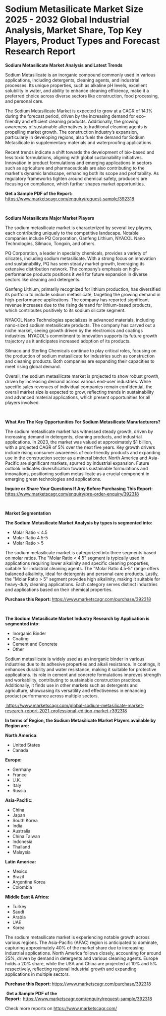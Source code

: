 <p><h1>Sodium Metasilicate Market Size 2025 - 2032 Global Industrial Analysis, Market Share, Top Key Players, Product Types and Forecast Research Report</h1></p><p><strong>Sodium Metasilicate Market Analysis and Latest Trends</strong></p>
<p><p>Sodium Metasilicate is an inorganic compound commonly used in various applications, including detergents, cleaning agents, and industrial processes. Its unique properties, such as alkaline pH levels, excellent solubility in water, and ability to enhance cleaning efficiency, make it a preferred choice across diverse sectors like construction, food processing, and personal care.</p><p>The Sodium Metasilicate Market is expected to grow at a CAGR of 14.1% during the forecast period, driven by the increasing demand for eco-friendly and efficient cleaning products. Additionally, the growing awareness of sustainable alternatives to traditional cleaning agents is propelling market growth. The construction industry’s expansion, particularly in developing regions, also fuels the demand for Sodium Metasilicate in supplementary materials and waterproofing applications.</p><p>Recent trends indicate a shift towards the development of bio-based and less toxic formulations, aligning with global sustainability initiatives. Innovation in product formulations and emerging applications in sectors such as agriculture and pharmaceuticals are also contributing to the market's dynamic landscape, enhancing both its scope and profitability. As regulatory frameworks tighten around chemical safety, producers are focusing on compliance, which further shapes market opportunities.</p></p>
<p><strong>Get a Sample PDF of the Report:&nbsp;</strong> <a href="https://www.marketscagr.com/enquiry/request-sample/392318?utm_campaign=1126&utm_medium=2&utm_source=Github&utm_content=ia&utm_term=17012025&utm_id=sodium-metasilicate">https://www.marketscagr.com/enquiry/request-sample/392318</a></p>
<p>&nbsp;</p>
<p><strong>Sodium Metasilicate Major Market Players</strong></p>
<p><p>The sodium metasilicate market is characterized by several key players, each contributing uniquely to the competitive landscape. Notable companies include PQ Corporation, Ganfeng Lithium, NYACOL Nano Technologies, Silmaco, Tongxin, and others. </p><p>PQ Corporation, a leader in specialty chemicals, provides a variety of silicates, including sodium metasilicate. With a strong focus on innovation and sustainability, PQ has seen steady market growth, leveraging its extensive distribution network. The company’s emphasis on high-performance products positions it well for future expansion in diverse sectors like cleaning and detergents.</p><p>Ganfeng Lithium, primarily recognized for lithium production, has diversified its portfolio to include sodium metasilicate, targeting the growing demand in high-performance applications. The company has reported significant revenue increases due to the rising demand for lithium-based products, which contributes positively to its sodium silicate segment. </p><p>NYACOL Nano Technologies specializes in advanced materials, including nano-sized sodium metasilicate products. The company has carved out a niche market, seeing growth driven by the electronics and coatings industries. NYACOL's commitment to innovation supports its future growth trajectory as it anticipates increased adoption of its products.</p><p>Silmaco and Sterling Chemicals continue to play critical roles, focusing on the production of sodium metasilicate for industries such as construction and cleaning products. Both companies are expanding their capacities to meet rising global demand.</p><p>Overall, the sodium metasilicate market is projected to show robust growth, driven by increasing demand across various end-user industries. While specific sales revenues of individual companies remain confidential, the overall market size is expected to grow, reflecting trends in sustainability and advanced material applications, which present opportunities for all players involved.</p></p>
<p>&nbsp;</p>
<p><strong>What Are The Key Opportunities For Sodium Metasilicate Manufacturers?</strong></p>
<p><p>The sodium metasilicate market has witnessed steady growth, driven by increasing demand in detergents, cleaning products, and industrial applications. In 2023, the market was valued at approximately $1 billion, with a projected CAGR of 5% over the next five years. Key growth drivers include rising consumer awareness of eco-friendly products and expanding use in the construction sector as a mineral binder. North America and Asia-Pacific are significant markets, spurred by industrial expansion. Future outlook indicates diversification towards sustainable formulations and innovations, positioning sodium metasilicate as a crucial component in emerging green technologies and applications.</p></p>
<p><strong>Inquire or Share Your Questions If Any Before Purchasing This Report:</strong> <a href="https://www.marketscagr.com/enquiry/pre-order-enquiry/392318?utm_campaign=1126&utm_medium=2&utm_source=Github&utm_content=ia&utm_term=17012025&utm_id=sodium-metasilicate">https://www.marketscagr.com/enquiry/pre-order-enquiry/392318</a></p>
<p>&nbsp;</p>
<p><strong>Market Segmentation</strong></p>
<p><strong>The Sodium Metasilicate Market Analysis by types is segmented into:</strong></p>
<p><ul><li>Molar Ratio < 4.5</li><li>Molar Ratio 4.5-5</li><li>Molar Ratio > 5</li></ul></p>
<p><p>The sodium metasilicate market is categorized into three segments based on molar ratios. The "Molar Ratio < 4.5" segment is typically used in applications requiring lower alkalinity and specific cleaning properties, suitable for industrial cleaning agents. The "Molar Ratio 4.5-5" range offers balanced alkalinity, ideal for detergents and personal care products. Lastly, the "Molar Ratio > 5" segment provides high alkalinity, making it suitable for heavy-duty cleaning applications. Each category serves distinct industries and applications based on their chemical properties.</p></p>
<p><strong>Purchase this Report:&nbsp;</strong><a href="https://www.marketscagr.com/purchase/392318?utm_campaign=1126&utm_medium=2&utm_source=Github&utm_content=ia&utm_term=17012025&utm_id=sodium-metasilicate">https://www.marketscagr.com/purchase/392318</a></p>
<p>&nbsp;</p>
<p><strong>The Sodium Metasilicate Market Industry Research by Application is segmented into:</strong></p>
<p><ul><li>Inorganic Binder</li><li>Coating</li><li>Cement and Concrete</li><li>Other</li></ul></p>
<p><p>Sodium metasilicate is widely used as an inorganic binder in various industries due to its adhesive properties and alkali resistance. In coatings, it enhances durability and water resistance, making it suitable for protective applications. Its role in cement and concrete formulations improves strength and workability, contributing to sustainable construction practices. Additionally, it finds use in other markets such as detergents and agriculture, showcasing its versatility and effectiveness in enhancing product performance across multiple sectors.</p></p>
<p><a href="https://www.marketscagr.com/global-sodium-metasilicate-market-research-report-2021-professional-edition-market-r392318?utm_campaign=1126&utm_medium=2&utm_source=Github&utm_content=ia&utm_term=17012025&utm_id=sodium-metasilicate">&nbsp;https://www.marketscagr.com/global-sodium-metasilicate-market-research-report-2021-professional-edition-market-r392318</a></p>
<p><strong>In terms of Region, the Sodium Metasilicate Market Players available by Region are:</strong></p>
<p>
    <p> <strong> North America: </strong>
        <ul>
            <li>United States</li>
            <li>Canada</li>
        </ul>
        </p> 
    <p> <strong> Europe: </strong>
        <ul>
            <li>Germany</li>
            <li>France</li>
            <li>U.K.</li>
            <li>Italy</li>
            <li>Russia</li>
        </ul>
        </p> 
    <p> <strong> Asia-Pacific: </strong>
        <ul>
            <li>China</li>
            <li>Japan</li>
            <li>South Korea</li>
            <li>India</li>
            <li>Australia</li>
            <li>China Taiwan</li>
            <li>Indonesia</li>
            <li>Thailand</li>
            <li>Malaysia</li>
        </ul>
        </p> 
    <p> <strong> Latin America: </strong>
        <ul>
            <li>Mexico</li>
            <li>Brazil</li>
            <li>Argentina Korea</li>
            <li>Colombia</li>
        </ul>
        </p> 
    <p> <strong> Middle East & Africa: </strong>
        <ul>
            <li>Turkey</li>
            <li>Saudi</li>
            <li>Arabia</li>
            <li>UAE</li>
            <li>Korea</li>
        </ul>
    </p>
    </p>
<p><p>The sodium metasilicate market is experiencing notable growth across various regions. The Asia-Pacific (APAC) region is anticipated to dominate, capturing approximately 40% of the market share due to increasing industrial applications. North America follows closely, accounting for around 25%, driven by demand in detergents and various cleaning agents. Europe holds a 20% share, while the USA and China are projected at 10% and 5% respectively, reflecting regional industrial growth and expanding applications in multiple sectors.</p></p>
<p><strong>Purchase this Report: </strong><a href="https://www.marketscagr.com/purchase/392318?utm_campaign=1126&utm_medium=2&utm_source=Github&utm_content=ia&utm_term=17012025&utm_id=sodium-metasilicate">https://www.marketscagr.com/purchase/392318</a></p>
<p>&nbsp;<strong>Get a Sample PDF of the Report:&nbsp;&nbsp;</strong><a href="https://www.marketscagr.com/enquiry/request-sample/392318?utm_campaign=1126&utm_medium=2&utm_source=Github&utm_content=ia&utm_term=17012025&utm_id=sodium-metasilicate">https://www.marketscagr.com/enquiry/request-sample/392318</a></p>
<p><strong></strong></p>
<p>Check more reports on <a href="https://www.marketscagr.com/?utm_campaign=1126&utm_medium=2&utm_source=Github&utm_content=ia&utm_term=17012025&utm_id=sodium-metasilicate">https://www.marketscagr.com/</a></p>